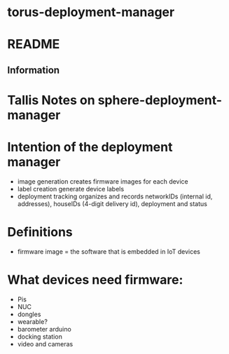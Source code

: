 # torus-deployment-manager

# README #
## Information ##


# Tallis Notes on sphere-deployment-manager

# Intention of the deployment manager
- image generation
    creates firmware images for each device 
- label creation
    generate device labels
- deployment tracking
    organizes and records networkIDs (internal id, addresses), houseIDs (4-digit delivery id), deployment and status

# Definitions
- firmware image = the software that is embedded in IoT devices

# What devices need firmware:
- Pis
- NUC
- dongles
- wearable?
- barometer arduino
- docking station
- video and cameras